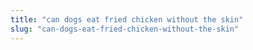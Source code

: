 ```yaml
---
title: "can dogs eat fried chicken without the skin"
slug: "can-dogs-eat-fried-chicken-without-the-skin"
---
```


